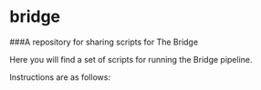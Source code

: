 # bridge

###A repository for sharing scripts for The Bridge

Here you will find a set of scripts for running the Bridge pipeline.

Instructions are as follows:
